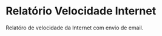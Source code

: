 Relatório Velocidade Internet 
=============================

Relatóro de velocidade da Internet com envio de email.
